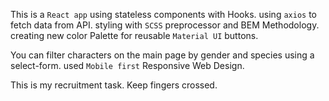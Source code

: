 
This is a `React app` using stateless components with Hooks.
using `axios` to fetch data from API.
styling with `SCSS` preprocessor and BEM Methodology.
creating new color Palette for reusable `Material UI` buttons.

You can filter characters on the main page by gender and species using a select-form. 
used `Mobile first` Responsive Web Design. 

This is my recruitment task. Keep fingers crossed.
